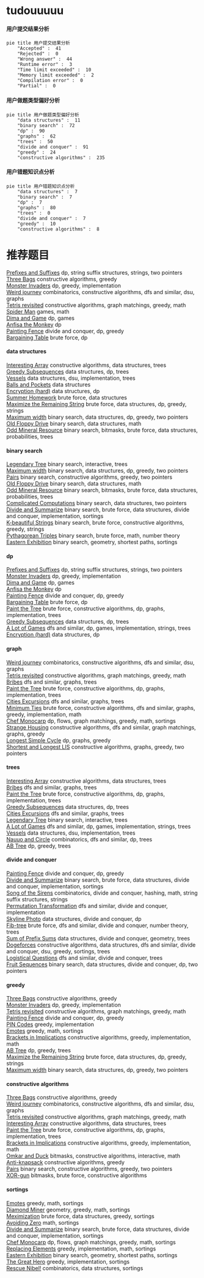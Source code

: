 # tudouuuuu
<!-- tabs:start -->
#### **用户提交结果分析**

```mermaid
pie title 用户提交结果分析
    "Accepted" :  41
    "Rejected" :  0
    "Wrong answer" :  44
    "Runtime error" :  3
    "Time limit exceeded" :  10
    "Memory limit exceeded" :  2
    "Compilation error" :  0
    "Partial" :  0
```
#### **用户做题类型偏好分析**

```mermaid
pie title 用户做题类型偏好分析
    "data structures" :  11
    "binary search" :  72
    "dp" :  90
    "graphs" :  62
    "trees" :  50
    "divide and conquer" :  91
    "greedy" :  24
    "constructive algorithms" :  235
```
#### **用户错题知识点分析**

```mermaid
pie title 用户错题知识点分析
    "data structures" :  7
    "binary search" :  7
    "dp" :  7
    "graphs" :  80
    "trees" :  0
    "divide and conquer" :  7
    "greedy" :  10
    "constructive algorithms" :  8
```
<!-- tabs:end -->
# 推荐题目
[Prefixes and Suffixes](http://codeforces.com/problemset/problem/432/D)		dp,
                        string suffix structures,
                        strings,
                        two pointers		  
[Three Bags](http://codeforces.com/problemset/problem/1467/C)		constructive algorithms,
                        greedy		  
[Monster Invaders](http://codeforces.com/problemset/problem/1396/C)		dp,
                        greedy,
                        implementation		  
[Weird journey](https://codeforces.com/contest/789/problem/D)		combinatorics,
                        constructive algorithms,
                        dfs and similar,
                        dsu,
                        graphs		  
[Tetris revisited](http://codeforces.com/problemset/problem/86/B)		constructive algorithms,
                        graph matchings,
                        greedy,
                        math		  
[Spider Man](http://codeforces.com/problemset/problem/705/B)		games,
                        math		  
[Dima and Game](http://codeforces.com/problemset/problem/273/E)		dp,
                        games		  
[Anfisa the Monkey](http://codeforces.com/problemset/problem/44/E)		dp		  
[Painting Fence](http://codeforces.com/problemset/problem/448/C)		divide and conquer,
                        dp,
                        greedy		  
[Bargaining Table](http://codeforces.com/problemset/problem/22/B)		brute force,
                        dp		  
<!-- tabs:start -->
#### **data structures**
[Interesting Array](https://codeforces.com/contest/483/problem/D)		constructive algorithms,
                        data structures,
                        trees		  
[Greedy Subsequences](http://codeforces.com/problemset/problem/1132/G)		data structures,
                        dp,
                        trees		  
[Vessels](http://codeforces.com/problemset/problem/371/D)		data structures,
                        dsu,
                        implementation,
                        trees		  
[Balls and Pockets](http://codeforces.com/problemset/problem/1060/G)		data structures		  
[Encryption (hard)](http://codeforces.com/problemset/problem/958/C3)		data structures,
                        dp		  
[Summer Homework](http://codeforces.com/problemset/problem/316/E1)		brute force,
                        data structures		  
[Maximize the Remaining String](http://codeforces.com/problemset/problem/1506/G)		brute force,
                        data structures,
                        dp,
                        greedy,
                        strings		  
[Maximum width](http://codeforces.com/problemset/problem/1492/C)		binary search,
                        data structures,
                        dp,
                        greedy,
                        two pointers		  
[Old Floppy Drive](http://codeforces.com/problemset/problem/1490/G)		binary search,
                        data structures,
                        math		  
[Odd Mineral Resource](http://codeforces.com/problemset/problem/1479/D)		binary search,
                        bitmasks,
                        brute force,
                        data structures,
                        probabilities,
                        trees		  
#### **binary search**
[Legendary Tree](http://codeforces.com/problemset/problem/1129/E)		binary search,
                        interactive,
                        trees		  
[Maximum width](http://codeforces.com/problemset/problem/1492/C)		binary search,
                        data structures,
                        dp,
                        greedy,
                        two pointers		  
[Pairs](http://codeforces.com/problemset/problem/1463/D)		binary search,
                        constructive algorithms,
                        greedy,
                        two pointers		  
[Old Floppy Drive](http://codeforces.com/problemset/problem/1490/G)		binary search,
                        data structures,
                        math		  
[Odd Mineral Resource](http://codeforces.com/problemset/problem/1479/D)		binary search,
                        bitmasks,
                        brute force,
                        data structures,
                        probabilities,
                        trees		  
[Complicated Computations](http://codeforces.com/problemset/problem/1436/E)		binary search,
                        data structures,
                        two pointers		  
[Divide and Summarize](http://codeforces.com/problemset/problem/1461/D)		binary search,
                        brute force,
                        data structures,
                        divide and conquer,
                        implementation,
                        sortings		  
[K-beautiful Strings](http://codeforces.com/problemset/problem/1493/C)		binary search,
                        brute force,
                        constructive algorithms,
                        greedy,
                        strings		  
[Pythagorean Triples](http://codeforces.com/problemset/problem/1487/D)		binary search,
                        brute force,
                        math,
                        number theory		  
[Eastern Exhibition](http://codeforces.com/problemset/problem/1486/B)		binary search,
                        geometry,
                        shortest paths,
                        sortings		  
#### **dp**
[Prefixes and Suffixes](http://codeforces.com/problemset/problem/432/D)		dp,
                        string suffix structures,
                        strings,
                        two pointers		  
[Monster Invaders](http://codeforces.com/problemset/problem/1396/C)		dp,
                        greedy,
                        implementation		  
[Dima and Game](http://codeforces.com/problemset/problem/273/E)		dp,
                        games		  
[Anfisa the Monkey](http://codeforces.com/problemset/problem/44/E)		dp		  
[Painting Fence](http://codeforces.com/problemset/problem/448/C)		divide and conquer,
                        dp,
                        greedy		  
[Bargaining Table](http://codeforces.com/problemset/problem/22/B)		brute force,
                        dp		  
[Paint the Tree](https://codeforces.com/contest/1240/problem/C)		brute force,
                        constructive algorithms,
                        dp,
                        graphs,
                        implementation,
                        trees		  
[Greedy Subsequences](http://codeforces.com/problemset/problem/1132/G)		data structures,
                        dp,
                        trees		  
[A Lot of Games](http://codeforces.com/problemset/problem/455/B)		dfs and similar,
                        dp,
                        games,
                        implementation,
                        strings,
                        trees		  
[Encryption (hard)](http://codeforces.com/problemset/problem/958/C3)		data structures,
                        dp		  
#### **graph**
[Weird journey](https://codeforces.com/contest/789/problem/D)		combinatorics,
                        constructive algorithms,
                        dfs and similar,
                        dsu,
                        graphs		  
[Tetris revisited](http://codeforces.com/problemset/problem/86/B)		constructive algorithms,
                        graph matchings,
                        greedy,
                        math		  
[Bribes](http://codeforces.com/problemset/problem/575/B)		dfs and similar,
                        graphs,
                        trees		  
[Paint the Tree](https://codeforces.com/contest/1240/problem/C)		brute force,
                        constructive algorithms,
                        dp,
                        graphs,
                        implementation,
                        trees		  
[Cities Excursions](http://codeforces.com/problemset/problem/864/F)		dfs and similar,
                        graphs,
                        trees		  
[Minimum Ties](http://codeforces.com/problemset/problem/1487/C)		brute force,
                        constructive algorithms,
                        dfs and similar,
                        graphs,
                        greedy,
                        implementation,
                        math		  
[Chef Monocarp](http://codeforces.com/problemset/problem/1437/C)		dp,
                        flows,
                        graph matchings,
                        greedy,
                        math,
                        sortings		  
[Strange Housing](http://codeforces.com/problemset/problem/1470/D)		constructive algorithms,
                        dfs and similar,
                        graph matchings,
                        graphs,
                        greedy		  
[Longest Simple Cycle](http://codeforces.com/problemset/problem/1476/C)		dp,
                        graphs,
                        greedy		  
[Shortest and Longest LIS](http://codeforces.com/problemset/problem/1304/D)		constructive algorithms,
                        graphs,
                        greedy,
                        two pointers		  
#### **trees**
[Interesting Array](https://codeforces.com/contest/483/problem/D)		constructive algorithms,
                        data structures,
                        trees		  
[Bribes](http://codeforces.com/problemset/problem/575/B)		dfs and similar,
                        graphs,
                        trees		  
[Paint the Tree](https://codeforces.com/contest/1240/problem/C)		brute force,
                        constructive algorithms,
                        dp,
                        graphs,
                        implementation,
                        trees		  
[Greedy Subsequences](http://codeforces.com/problemset/problem/1132/G)		data structures,
                        dp,
                        trees		  
[Cities Excursions](http://codeforces.com/problemset/problem/864/F)		dfs and similar,
                        graphs,
                        trees		  
[Legendary Tree](http://codeforces.com/problemset/problem/1129/E)		binary search,
                        interactive,
                        trees		  
[A Lot of Games](http://codeforces.com/problemset/problem/455/B)		dfs and similar,
                        dp,
                        games,
                        implementation,
                        strings,
                        trees		  
[Vessels](http://codeforces.com/problemset/problem/371/D)		data structures,
                        dsu,
                        implementation,
                        trees		  
[Nauuo and Circle](https://codeforces.com/contest/1173/problem/D)		combinatorics,
                        dfs and similar,
                        dp,
                        trees		  
[AB Tree](http://codeforces.com/problemset/problem/1481/F)		dp,
                        greedy,
                        trees		  
#### **divide and conquer**
[Painting Fence](http://codeforces.com/problemset/problem/448/C)		divide and conquer,
                        dp,
                        greedy		  
[Divide and Summarize](http://codeforces.com/problemset/problem/1461/D)		binary search,
                        brute force,
                        data structures,
                        divide and conquer,
                        implementation,
                        sortings		  
[Song of the Sirens](http://codeforces.com/problemset/problem/1466/G)		combinatorics,
                        divide and conquer,
                        hashing,
                        math,
                        string suffix structures,
                        strings		  
[Permutation Transformation](http://codeforces.com/problemset/problem/1490/D)		dfs and similar,
                        divide and conquer,
                        implementation		  
[Skyline Photo](https://codeforces.com/contest/1483/problem/C)		data structures,
                        divide and conquer,
                        dp		  
[Fib-tree](http://codeforces.com/problemset/problem/1491/E)		brute force,
                        dfs and similar,
                        divide and conquer,
                        number theory,
                        trees		  
[Sum of Prefix Sums](http://codeforces.com/problemset/problem/1303/G)		data structures,
                        divide and conquer,
                        geometry,
                        trees		  
[Dogeforces](http://codeforces.com/problemset/problem/1494/D)		constructive algorithms,
                        data structures,
                        dfs and similar,
                        divide and conquer,
                        dsu,
                        greedy,
                        sortings,
                        trees		  
[Logistical Questions](http://codeforces.com/problemset/problem/566/C)		dfs and similar,
                        divide and conquer,
                        trees		  
[Fruit Sequences](http://codeforces.com/problemset/problem/1428/F)		binary search,
                        data structures,
                        divide and conquer,
                        dp,
                        two pointers		  
#### **greedy**
[Three Bags](http://codeforces.com/problemset/problem/1467/C)		constructive algorithms,
                        greedy		  
[Monster Invaders](http://codeforces.com/problemset/problem/1396/C)		dp,
                        greedy,
                        implementation		  
[Tetris revisited](http://codeforces.com/problemset/problem/86/B)		constructive algorithms,
                        graph matchings,
                        greedy,
                        math		  
[Painting Fence](http://codeforces.com/problemset/problem/448/C)		divide and conquer,
                        dp,
                        greedy		  
[PIN Codes](http://codeforces.com/problemset/problem/1263/B)		greedy,
                        implementation		  
[Emotes](http://codeforces.com/problemset/problem/1117/B)		greedy,
                        math,
                        sortings		  
[Brackets in Implications](http://codeforces.com/problemset/problem/550/E)		constructive algorithms,
                        greedy,
                        implementation,
                        math		  
[AB Tree](http://codeforces.com/problemset/problem/1481/F)		dp,
                        greedy,
                        trees		  
[Maximize the Remaining String](http://codeforces.com/problemset/problem/1506/G)		brute force,
                        data structures,
                        dp,
                        greedy,
                        strings		  
[Maximum width](http://codeforces.com/problemset/problem/1492/C)		binary search,
                        data structures,
                        dp,
                        greedy,
                        two pointers		  
#### **constructive algorithms**
[Three Bags](http://codeforces.com/problemset/problem/1467/C)		constructive algorithms,
                        greedy		  
[Weird journey](https://codeforces.com/contest/789/problem/D)		combinatorics,
                        constructive algorithms,
                        dfs and similar,
                        dsu,
                        graphs		  
[Tetris revisited](http://codeforces.com/problemset/problem/86/B)		constructive algorithms,
                        graph matchings,
                        greedy,
                        math		  
[Interesting Array](https://codeforces.com/contest/483/problem/D)		constructive algorithms,
                        data structures,
                        trees		  
[Paint the Tree](https://codeforces.com/contest/1240/problem/C)		brute force,
                        constructive algorithms,
                        dp,
                        graphs,
                        implementation,
                        trees		  
[Brackets in Implications](http://codeforces.com/problemset/problem/550/E)		constructive algorithms,
                        greedy,
                        implementation,
                        math		  
[Omkar and Duck](http://codeforces.com/problemset/problem/1392/E)		bitmasks,
                        constructive algorithms,
                        interactive,
                        math		  
[Anti-knapsack](http://codeforces.com/problemset/problem/1493/A)		constructive algorithms,
                        greedy		  
[Pairs](http://codeforces.com/problemset/problem/1463/D)		binary search,
                        constructive algorithms,
                        greedy,
                        two pointers		  
[XOR-gun](https://codeforces.com/contest/1456/problem/B)		bitmasks,
                        brute force,
                        constructive algorithms		  
#### **sortings**
[Emotes](http://codeforces.com/problemset/problem/1117/B)		greedy,
                        math,
                        sortings		  
[Diamond Miner](https://codeforces.com/contest/1496/problem/C)		geometry,
                        greedy,
                        math,
                        sortings		  
[Meximization](http://codeforces.com/problemset/problem/1497/A)		brute force,
                        data structures,
                        greedy,
                        sortings		  
[Avoiding Zero](http://codeforces.com/problemset/problem/1427/A)		math,
                        sortings		  
[Divide and Summarize](http://codeforces.com/problemset/problem/1461/D)		binary search,
                        brute force,
                        data structures,
                        divide and conquer,
                        implementation,
                        sortings		  
[Chef Monocarp](http://codeforces.com/problemset/problem/1437/C)		dp,
                        flows,
                        graph matchings,
                        greedy,
                        math,
                        sortings		  
[Replacing Elements](http://codeforces.com/problemset/problem/1473/A)		greedy,
                        implementation,
                        math,
                        sortings		  
[Eastern Exhibition](http://codeforces.com/problemset/problem/1486/B)		binary search,
                        geometry,
                        shortest paths,
                        sortings		  
[The Great Hero](http://codeforces.com/problemset/problem/1480/B)		greedy,
                        implementation,
                        sortings		  
[Rescue Nibel!](http://codeforces.com/problemset/problem/1420/D)		combinatorics,
                        data structures,
                        sortings		  
<!-- tabs:end -->
